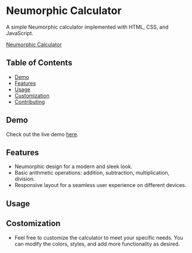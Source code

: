 # Neumorphic Calculator

A simple Neumorphic calculator implemented with HTML, CSS, and JavaScript.

[Neumorphic Calculator](demo.png)

## Table of Contents

- [Demo](#demo)
- [Features](#features)
- [Usage](#usage)
- [Customization](#customization)
- [Contributing](#contributing)

## Demo

Check out the live demo [here](link-to-live-demo).

## Features

- Neumorphic design for a modern and sleek look.
- Basic arithmetic operations: addition, subtraction, multiplication, division.
- Responsive layout for a seamless user experience on different devices.

## Usage
  

## Costomization

- Feel free to customize the calculator to meet your specific needs. You can modify the colors, styles, and add more functionality as desired.
    

